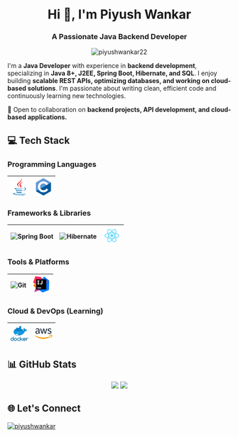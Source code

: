 <h1 align="center">Hi 👋, I'm Piyush Wankar</h1>
<h3 align="center">A Passionate Java Backend Developer</h3>

<p align="center">
  <img src="https://komarev.com/ghpvc/?username=piyushwankar22&label=Profile%20views&color=0e75b6&style=flat" alt="piyushwankar22" />
</p>

I'm a **Java Developer** with experience in **backend development**, specializing in **Java 8+, J2EE, Spring Boot, Hibernate, and SQL**. I enjoy building **scalable REST APIs, optimizing databases, and working on cloud-based solutions**. I'm passionate about writing clean, efficient code and continuously learning new technologies.

🚀 Open to collaboration on **backend projects, API development, and cloud-based applications.**

## 💻 **Tech Stack**

### **Programming Languages**
<img src="https://raw.githubusercontent.com/devicons/devicon/master/icons/java/java-original.svg" alt="Java" width="40"/> | <img src="https://raw.githubusercontent.com/devicons/devicon/master/icons/c/c-original.svg" alt="C" width="40"/>  
|--|--|

### **Frameworks & Libraries**
<img src="https://www.vectorlogo.zone/logos/springio/springio-icon.svg" alt="Spring Boot" width="40"/> | <img src="https://www.vectorlogo.zone/logos/hibernate/hibernate-icon.svg" alt="Hibernate" width="40"/> | <img src="https://raw.githubusercontent.com/github/explore/master/topics/react/react.png" alt="React" width="40"/>  
|--|--|--|

### **Tools & Platforms**
<img src="https://www.vectorlogo.zone/logos/git-scm/git-scm-icon.svg" alt="Git" width="40"/> | <img src="https://raw.githubusercontent.com/devicons/devicon/master/icons/intellij/intellij-original.svg" alt="IntelliJ IDEA" width="40"/>  
|--|--|

### **Cloud & DevOps (Learning)**
<img src="https://raw.githubusercontent.com/github/explore/main/topics/docker/docker.png" alt="Docker" width="40"/> | <a href="https://aws.amazon.com" target="_blank" rel="noreferrer"> <img src="https://raw.githubusercontent.com/devicons/devicon/master/icons/amazonwebservices/amazonwebservices-original-wordmark.svg" alt="aws" width="40" height="40"/> </a> 
|--|--|

## 📊 **GitHub Stats**
<p align="center">
  <img src="https://github-readme-stats.vercel.app/api?username=piyushwankar22&show_icons=true&theme=radical&include_all_commits=true"/>
  <img src="https://github-readme-streak-stats.herokuapp.com/?user=piyushwankar22&theme=radical"/>
</p>

## 🌐 **Let's Connect**
<p align="left">
<a href="https://www.linkedin.com/in/piyushwankar" target="blank"><img align="center" src="https://raw.githubusercontent.com/rahuldkjain/github-profile-readme-generator/master/src/images/icons/Social/linked-in-alt.svg" alt="piyushwankar" height="40" width="40" /></a>
</p>
